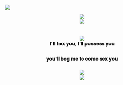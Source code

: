 ![](https://file.garden/ZSD6qQh9SRsD-dy3/dividers/dotted_bow.png)
<div align="center">
	<img src="https://cdn.discordapp.com/attachments/1189380633882021920/1261506303465881701/XSbbtjb.png?ex=669334cc&is=6691e34c&hm=2b1f85cf9f6be01f3feb208dddabf23ed2c363cf746b1de2cd2081f550246c72&">
<div align="center">
	<img src="https://cdn.discordapp.com/attachments/1189380633882021920/1262624427301011466/xSJdIMT.png?ex=66974621&is=6695f4a1&hm=f59e4cde44ab36c4264988b7cc298565441cf99db559ed047f1972a17166a914&">
</div>
<div align="center">
<h1>
<div align="center">
<div align="center">
	<img src="https://i.ibb.co/Yjc4yT9/59-F4-FEAE-1554-455-D-90-A3-4-D5-B300-FD3-DA.png">
<div align="center">
<sup><sub><sub>𝐢'𝐥𝐥 𝐡𝐞𝐱 𝐲𝐨𝐮, 𝐢'𝐥𝐥 𝐩𝐨𝐬𝐬𝐞𝐬𝐬 𝐲𝐨𝐮</sub></sup></sup>

 <sup><sub><sup>𝐲𝐨𝐮'𝐥𝐥 𝐛𝐞𝐠 𝐦𝐞 𝐭𝐨 𝐜𝐨𝐦𝐞 𝐬𝐞𝐱 𝐲𝐨𝐮</sub></sup></sup>
<div align="center">
	<img src="https://i.ibb.co/Yjc4yT9/59-F4-FEAE-1554-455-D-90-A3-4-D5-B300-FD3-DA.png">
<div align="center">
	
<img src="https://file.garden/ZSD6qQh9SRsD-dy3/dividers/dotted_bow_bottom.png">
</div>
